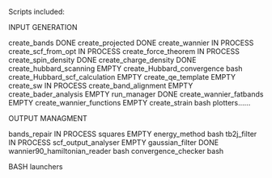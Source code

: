 Scripts included:


INPUT GENERATION

create_bands                          DONE 
create_projected                      DONE 
create_wannier                        IN PROCESS
create_scf_from_opt                   IN PROCESS
create_force_theorem                  IN PROCESS
create_spin_density                   DONE 
create_charge_density                 DONE 
create_hubbard_scanning               EMPTY
create_Hubbard_convergence            bash
create_Hubbard_scf_calculation        EMPTY
create_qe_template                    EMPTY
create_sw 	                          IN PROCESS
create_band_alignment                 EMPTY
create_bader_analysis                 EMPTY
run_manager                           DONE 
create_wannier_fatbands               EMPTY
create_wannier_functions              EMPTY
create_strain                         bash
plotters......

OUTPUT MANAGMENT

bands_repair	                      IN PROCESS
squares                               EMPTY
energy_method                         bash
tb2j_filter 	                      IN PROCESS
scf_output_analyser                   EMPTY 
gaussian_filter                       DONE 
wannier90_hamiltonian_reader          bash
convergence_checker                   bash


BASH launchers

